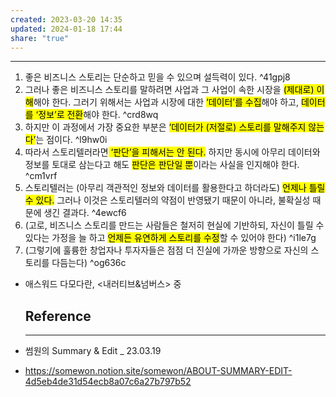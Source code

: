 ```yaml
---
created: 2023-03-20 14:35
updated: 2024-01-18 17:44
share: "true"
---
```


---
1. 좋은 비즈니스 스토리는 단순하고 믿을 수 있으며 설득력이 있다. ^41gpj8
2. 그러나 좋은 비즈니스 스토리를 말하려면 사업과 그 사업이 속한 시장을 <mark class="hltr-red">(제대로) 이해</mark>해야 한다. 그러기 위해서는 사업과 시장에 대한 <mark class="hltr-red">‘데이터’를 수집</mark>해야 하고, <mark class="hltr-red">데이터를 ‘정보’로 전환</mark>해야 한다. ^crd8wq
3. 하지만 이 과정에서 가장 중요한 부분은 <mark class="hltr-red">‘데이터가 (저절로) 스토리를 말해주지 않는다’</mark>는 점이다.  ^l9hw0i
4. 따라서 스토리텔러라면<mark class="hltr-red"> ‘판단’을 피해서는 안 된다.</mark> 하지만 동시에 아무리 데이터와 정보를 토대로 삼는다고 해도 <mark class="hltr-red">판단은 판단일 뿐</mark>이라는 사실을 인지해야 한다. ^cm1vrf
5. 스토리텔러는 (아무리 객관적인 정보와 데이터를 활용한다고 하더라도) <mark class="hltr-red">언제나 틀릴 수 있다.</mark> 그러나 이것은 스토리텔러의 약점이 반영됐기 때문이 아니라, 불확실성 때문에 생긴 결과다. ^4ewcf6
6. (고로, 비즈니스 스토리를 만드는 사람들은 철저히 현실에 기반하되, 자신이 틀릴 수 있다는 가정을 늘 하고 <mark class="hltr-red">언제든 유연하게 스토리를 수정</mark>할 수 있어야 한다) ^i1le7g
7. (그렇기에 훌륭한 창업자나 투자자들은 점점 더 진실에 가까운 방향으로 자신의 스토리를 다듬는다) ^og636c
   
- 애스워드 다모다란, <내러티브&넘버스> 중


  ## Reference
  ---
- 썸원의 Summary & Edit _ 23.03.19
- https://somewon.notion.site/somewon/ABOUT-SUMMARY-EDIT-4d5eb4de31d54ecb8a07c6a27b797b52
